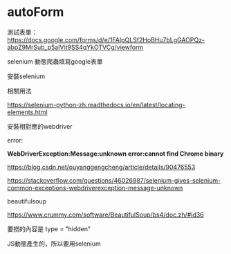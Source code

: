 # autoForm

測試表單：https://docs.google.com/forms/d/e/1FAIpQLSf2HoBHu7bLgGAOPQz-abpZ9MrSub_p5aIVit9SS4qYkOTVCg/viewform

selenium 動態爬蟲填寫google表單

安裝selenium

相關用法

https://selenium-python-zh.readthedocs.io/en/latest/locating-elements.html

安裝相對應的webdriver



error:

**WebDriverException:Message:unknown error:cannot find Chrome binary**

https://blog.csdn.net/ouyanggengcheng/article/details/90476553

https://stackoverflow.com/questions/46026987/selenium-gives-selenium-common-exceptions-webdriverexception-message-unknown



beautifulsoup

https://www.crummy.com/software/BeautifulSoup/bs4/doc.zh/#id36

要撈的內容是 type =  "hidden"

JS動態產生的，所以要用selenium
